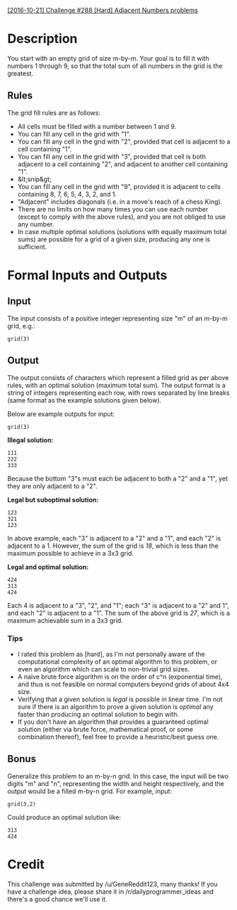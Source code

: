 [[2016-10-21] Challenge #288 [Hard] Adjacent Numbers problems](https://www.reddit.com/r/dailyprogrammer/comments/58n2ca/20161021_challenge_288_hard_adjacent_numbers/)

# Description

You start with an empty grid of size m-by-m. Your goal is to fill it with numbers 1 through 9, so that the total sum of all numbers in the grid is the greatest.

## Rules

The grid fill rules are as follows:

* All cells must be filled with a number between 1 and 9.
* You can fill any cell in the grid with "1".
* You can fill any cell in the grid with "2", provided that cell is adjacent to a cell containing "1".
* You can fill any cell in the grid with "3", provided that cell is both adjacent to a cell containing "2", and adjacent to another cell containing "1".
* &amp;lt;snip&amp;gt;
* You can fill any cell in the grid with "9", provided it is adjacent to cells containing 8, 7, 6, 5, 4, 3, 2, and 1.
* "Adjacent" includes diagonals (i.e. in a move's reach of a chess King).
* There are no limits on how many times you can use each number (except to comply with the above rules), and you are not obliged to use any number.
* In case multiple optimal solutions (solutions with equally maximum total sums) are possible for a grid of a given size, producing any one is sufficient.

# Formal Inputs and Outputs

## Input

The input consists of a positive integer representing size "m" of an m-by-m grid, e.g.:

    grid(3)

## Output

The output consists of characters which represent a filled grid as per above rules, with an optimal solution (maximum total sum). The output format is a string of integers representing each row, with rows separated by line breaks (same format as the example solutions given below).

Below are example outputs for input:

    grid(3)

**Illegal solution:**

    111
    222
    333

Because the bottom "3"s must each be adjacent to both a "2" and a "1", yet they are only adjacent to a "2".

**Legal but suboptimal solution:**

    123
    321
    123

In above example, each "3" is adjacent to a "2" and a "1", and each "2" is adjacent to a 1. However, the sum of the grid is *18*, which is less than the maximum possible to achieve in a 3x3 grid.

**Legal and optimal solution:**

    424
    313
    424

Each 4 is adjacent to a "3", "2", and "1"; each "3" is adjacent to a "2" and 1", and each "2" is adjacent to a "1". The sum of the above grid is *27*, which is a maximum achievable sum in a 3x3 grid.

### Tips

* I rated this problem as [hard], as I'm not personally aware of the computational complexity of an optimal algorithm to this problem, or even an algorithm which can scale to non-trivial grid sizes. 
* A naive brute force algorithm is on the order of c^n (exponential time), and thus is not feasible on normal computers beyond grids of about 4x4 size. 
* Verifying that a given solution is *legal* is possible in linear time. I'm not sure if there is an algorithm to prove a given solution is *optimal* any faster than producing an optimal solution to begin with.
* If you don't have an algorithm that provides a guaranteed optimal solution (either via brute force, mathematical proof, or some combination thereof), feel free to provide a heuristic/best guess one.

## Bonus

Generalize this problem to an m-by-n grid. In this case, the input will be two digits "m" and "n", representing the width and height respectively, and the output would be a filled m-by-n grid. For example, input:

    grid(3,2)

Could produce an optimal solution like:

    313
    424

# Credit

This challenge was submitted by /u/GeneReddit123, many thanks! If you have a challenge idea, please share it in /r/dailyprogrammer_ideas and there's a good chance we'll use it.
